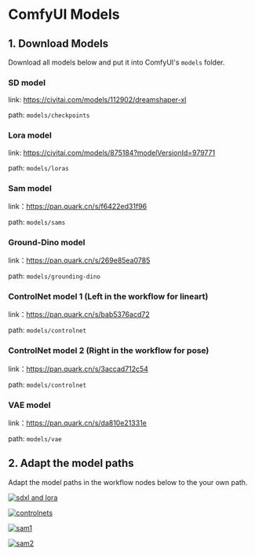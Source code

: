 # ComfyUI Models
## 1. Download Models
Download all models below and put it into ComfyUI's `models` folder. 
### SD model
link: https://civitai.com/models/112902/dreamshaper-xl

path: `models/checkpoints`

### Lora model
link: https://civitai.com/models/875184?modelVersionId=979771

path: `models/loras`

### Sam model
link：https://pan.quark.cn/s/f6422ed31f96

path: `models/sams`

### Ground-Dino model
link：https://pan.quark.cn/s/269e85ea0785

path: `models/grounding-dino`

### ControlNet model 1 (Left in the workflow for lineart)
link：https://pan.quark.cn/s/bab5376acd72

path: `models/controlnet`

### ControlNet model 2 (Right in the workflow for pose)
link：https://pan.quark.cn/s/3accad712c54

path: `models/controlnet`

### VAE model
link：https://pan.quark.cn/s/da810e21331e

path: `models/vae`

## 2. Adapt the model paths
Adapt the model paths in the workflow nodes below to the your own path.

[![sdxl and lora](https://img.picgo.net/2024/10/27/1280X1280-13420f8812ec103a9.png)](https://www.picgo.net/image/1280X1280-%281%29.oqa7JG)

[![controlnets](https://img.picgo.net/2024/10/27/7fc490b0-5923-4dbc-a650-a3d31374050ee32f3f55b2429e59.png)](https://www.picgo.net/image/7fc490b0-5923-4dbc-a650-a3d31374050e.oqahXk)

[![sam1](https://img.picgo.net/2024/10/27/7787472d-c1b0-4947-896b-928146f3aabba60dd8f63e87adf4.png)](https://www.picgo.net/image/7787472d-c1b0-4947-896b-928146f3aabb.oqaOlw)

[![sam2](https://img.picgo.net/2024/10/27/15113787-baab-4a02-99ee-eccdd0011c11c978a7fda8fae2cd.png)](https://www.picgo.net/image/15113787-baab-4a02-99ee-eccdd0011c11.oqaF5l)